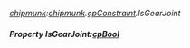 _[chipmunk](../../modules/chipmunk/chipmunk-module.md):[chipmunk](../../modules/chipmunk/chipmunk-module.md).[cpConstraint](../../modules/chipmunk/chipmunk-cpconstraint.md).IsGearJoint_
##### Property IsGearJoint:[cpBool](../../modules/chipmunk/chipmunk-cpbool.md)
